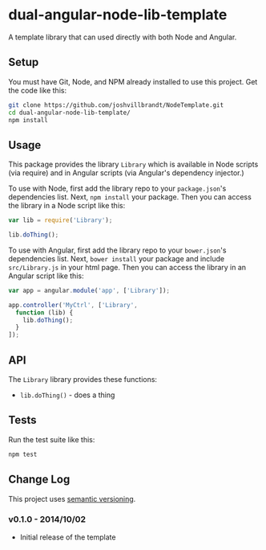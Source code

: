 # dual-angular-node-lib-template

A template library that can used directly with both Node and Angular.

## Setup

You must have Git, Node, and NPM already installed to use this project. Get the code like this:

```bash
git clone https://github.com/joshvillbrandt/NodeTemplate.git
cd dual-angular-node-lib-template/
npm install
```

## Usage

This package provides the library `Library` which is available in Node scripts (via require) and in Angular scripts (via Angular's dependency injector.)

To use with Node, first add the library repo to your `package.json`'s dependencies list. Next, `npm install` your package. Then you can access the library in a Node script like this:

```javascript
var lib = require('Library');

lib.doThing();
```

To use with Angular, first add the library repo to your `bower.json`'s dependencies list. Next, `bower install` your package and include `src/Library.js` in your html page. Then you can access the library in an Angular script like this:

```javascript
var app = angular.module('app', ['Library']);

app.controller('MyCtrl', ['Library',
  function (lib) {
    lib.doThing();
  }
]);
```

## API

The `Library` library provides these functions:

* `lib.doThing()` - does a thing

## Tests

Run the test suite like this:

```bash
npm test
```

## Change Log

This project uses [semantic versioning](http://semver.org/).

### v0.1.0 - 2014/10/02

* Initial release of the template
